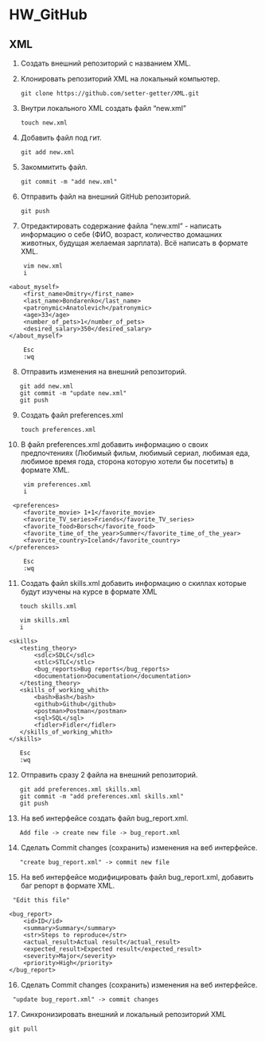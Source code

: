 # HW_GitHub
## XML

 1. Создать внешний репозиторий c названием XML.
 2. Клонировать репозиторий XML на локальный компьютер.
 
	`git clone https://github.com/setter-getter/XML.git`
 3. Внутри локального XML создать файл “new.xml”
 
	`touch new.xml`
 4. Добавить файл под гит.
 
    `git add new.xml`
  
 5. Закоммитить файл.
 
	 `git commit -m "add new.xml"`
   
 6. Отправить файл на внешний GitHub репозиторий.
 
	 `git push`
    
 7. Отредактировать содержание файла “new.xml” - написать информацию о себе (ФИО, возраст, количество домашних животных, будущая желаемая зарплата). Всё написать в формате XML.
```
	vim new.xml
	i
	
<about_myself>
	<first_name>Dmitry</first_name>
	<last_name>Bondarenko</last_name>
	<patronymic>Anatolevich</patronymic>
	<age>33</age>
	<number_of_pets>1</number_of_pets>
	<desired_salary>350</desired_salary>
</about_myself>
	
	Esc
	:wq
  ```
  
 8. Отправить изменения на внешний репозиторий.
 ```
	git add new.xml
	git commit -m "update new.xml"
	git push
 ```
 9. Создать файл preferences.xml
 
	`touch preferences.xml`
  
 10. В файл preferences.xml добавить информацию о своих предпочтениях (Любимый фильм, любимый сериал, любимая еда, любимое время года, сторона которую хотели бы посетить) в формате XML.
```
	vim preferences.xml
	i
 
 <preferences>
    <favorite_movie> 1+1</favorite_movie>
    <favorite_TV_series>Friends</favorite_TV_series>
    <favorite_food>Borsch</favorite_food>
    <favorite_time_of_the_year>Summer</favorite_time_of_the_year>
    <favorite_country>Iceland</favorite_country>
</preferences>

	Esc
	:wq
```
 11. Создать файл skills.xml добавить информацию о скиллах которые будут изучены на курсе в формате XML
 ```
	touch skills.xml
	
	vim skills.xml
	i
	
<skills>
    <testing_theory>
        <sdlc>SDLC</sdlc>
        <stlc>STLC</stlc>
        <bug_reports>Bug reports</bug_reports>
        <documentation>Documentation</documentation>
    </testing_theory>
    <skills_of_working_whith>
        <bash>Bash</bash>
        <github>Github</github>
        <postman>Postman</postman>
        <sql>SQL</sql>
        <fidler>Fidler</fidler>
    </skills_of_working_whith>
</skills>

	Esc
	:wq
```
 12. Отправить сразу 2 файла на внешний репозиторий.
 ```
	git add preferences.xml skills.xml
	git commit -m "add preferences.xml skills.xml"
	git push
 ``` 
 13. На веб интерфейсе создать файл bug_report.xml.
 ```
	Add file -> create new file -> bug_report.xml
```
 14. Сделать Commit changes (сохранить) изменения на веб интерфейсе.

`	"create bug_report.xml" -> commit new file`

 15. На веб интерфейсе модифицировать файл bug_report.xml, добавить баг репорт в формате XML.
	
  `	"Edit this file"`
```
<bug_report>
    <id>ID</id>
    <summary>Summary</summary>
    <str>Steps to reproduce</str>
    <actual_result>Actual result</actual_result>
    <expected_result>Expected result</expected_result>
    <severity>Major</severity>
    <priority>High</priority>
</bug_report>
```
 16. Сделать Commit changes (сохранить) изменения на веб интерфейсе.

 ` "update bug_report.xml" -> commit changes`

 17. Синхронизировать внешний и локальный репозиторий XML
 
 `git pull`
